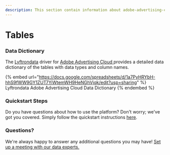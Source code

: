 ```yaml
---
description: This section contain information about adobe-advertising-cloud connector tables information
---
```


# Tables

### Data Dictionary

The [Lyftrondata](https://www.lyftrondata.com/) driver for [Adobe Advertising Cloud](https://www.lyftrondata.com/integration/adobe-advertising-cloud/)[ ](https://www.lyftrondata.com/integration/adobe-advertising-cloud/)provides a detailed data dictionary of the tables with data types and column names.

{% embed url="https://docs.google.com/spreadsheets/d/1a7PyHRYbH-hhS9fWW9GY1ZUT7YiWtemWH9HeNGhVjqk/edit?usp=sharing" %}
Lyftrondata Adobe Advertising Cloud Data Dictionary
{% endembed %}

### Quickstart Steps

Do you have questions about how to use the platform? Don't worry; we've got you covered. Simply follow the quickstart instructions [here](../../../../quickstart-steps.md).

### Questions? <a href="#questions" id="questions"></a>

We're always happy to answer any additional questions you may have! [Set up a meeting with our data experts.](https://www.lyftrondata.com/book-a-meeting/)

